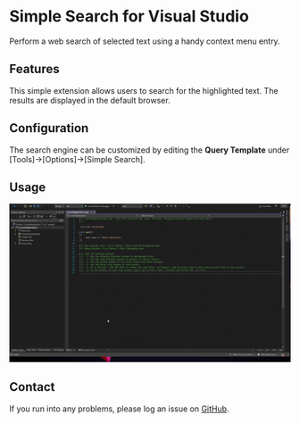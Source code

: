 # Simple Search for Visual Studio

Perform a web search of selected text using a handy context menu entry.

## Features

This simple extension allows users to search for the highlighted text. The results are displayed in the default browser.

## Configuration

The search engine can be customized by editing the **Query Template** under [Tools]->[Options]->[Simple Search].

## Usage

![Simple search](Resources/search.gif)

## Contact

If you run into any problems, please log an issue on [GitHub](https://github.com/burcadoruciprian/vs-simple-search/issues).
